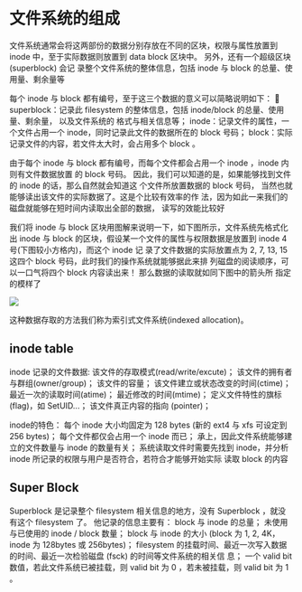 

# 文件系统的组成
文件系统通常会将这两部份的数据分别存放在不同的区块，权限与属性放置到
inode 中，至于实际数据则放置到 data block 区块中。 另外，还有一个超级区块 (superblock) 会记
录整个文件系统的整体信息，包括 inode 与 block 的总量、使用量、剩余量等

每个 inode 与 block 都有编号，至于这三个数据的意义可以简略说明如下：
 superblock：记录此 filesystem 的整体信息，包括 inode/block 的总量、使用量、剩余量， 以及文件系统的
格式与相关信息等；
inode：记录文件的属性，一个文件占用一个 inode，同时记录此文件的数据所在的 block 号码；
block：实际记录文件的内容，若文件太大时，会占用多个 block 。

由于每个 inode 与 block 都有编号，而每个文件都会占用一个 inode ，inode 内则有文件数据放置
的 block 号码。 因此，我们可以知道的是，如果能够找到文件的 inode 的话，那么自然就会知道这
个文件所放置数据的 block 号码， 当然也就能够读出该文件的实际数据了。这是个比较有效率的作
法，因为如此一来我们的磁盘就能够在短时间内读取出全部的数据， 读写的效能比较好

我们将 inode 与 block 区块用图解来说明一下，如下图所示，文件系统先格式化出 inode 与 block 
的区块，假设某一个文件的属性与权限数据是放置到 inode 4 号(下图较小方格内)，而这个 inode 记
录了文件数据的实际放置点为 2, 7, 13, 15 这四个 block 号码，此时我们的操作系统就能够据此来排
列磁盘的阅读顺序，可以一口气将四个 block 内容读出来！ 那么数据的读取就如同下图中的箭头所
指定的模样了

![](https://static.meowrain.cn/i/2023/09/20/kfzpyl-3.webp)

这种数据存取的方法我们称为索引式文件系统(indexed allocation)。

## inode table
inode 记录的文件数据:
该文件的存取模式(read/write/excute)；
 该文件的拥有者与群组(owner/group)；
 该文件的容量；
 该文件建立或状态改变的时间(ctime)；
 最近一次的读取时间(atime)；
 最近修改的时间(mtime)；
 定义文件特性的旗标(flag)，如 SetUID...；
 该文件真正内容的指向 (pointer)；

inode的特色：
每个 inode 大小均固定为 128 bytes (新的 ext4 与 xfs 可设定到 256 bytes)；
 每个文件都仅会占用一个 inode 而已；
 承上，因此文件系统能够建立的文件数量与 inode 的数量有关；
 系统读取文件时需要先找到 inode，并分析 inode 所记录的权限与用户是否符合，若符合才能够开始实际
读取 block 的内容

## Super Block
Superblock 是记录整个 filesystem 相关信息的地方，没有 Superblock ，就没有这个 filesystem 了。
他记录的信息主要有：
block 与 inode 的总量；
 未使用与已使用的 inode / block 数量；
 block 与 inode 的大小 (block 为 1, 2, 4K，inode 为 128bytes 或 256bytes)；
 filesystem 的挂载时间、最近一次写入数据的时间、最近一次检验磁盘 (fsck) 的时间等文件系统的相关信
息；
 一个 valid bit 数值，若此文件系统已被挂载，则 valid bit 为 0 ，若未被挂载，则 valid bit 为 1 。